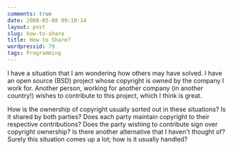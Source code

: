```yaml
---
comments: true
date: 2008-05-08 09:10:14
layout: post
slug: how-to-share
title: How to Share?
wordpressid: 79
tags: Programming
---
```


I have a situation that I am wondering how others may have solved. I have an open source (BSD) project whose copyright is owned by the company I work for. Another person, working for another company (in another country!) wishes to contribute to this project, which I think is great.

How is the ownership of copyright usually sorted out in these situations? Is it shared by both parties? Does each party maintain copyright to their respective contributions? Does the party wishing to contribute sign over copyright ownership? Is there another alternative that I haven't thought of? Surely this situation comes up a lot; how is it usually handled?
